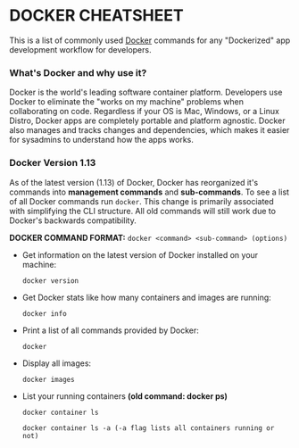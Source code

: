 # DOCKER CHEATSHEET
This is a list of commonly used [Docker](https://www.docker.com/) commands for any "Dockerized" app development workflow for developers.

### What's Docker and why use it?
Docker is the world's leading software container platform. Developers use Docker to eliminate the "works on my machine" problems when collaborating on code. Regardless if your OS is Mac, Windows, or a Linux Distro, Docker apps are completely portable and platform agnostic. Docker also manages and tracks changes and dependencies, which makes it easier for sysadmins to understand how the apps works.

### Docker Version 1.13
As of the latest version (1.13) of Docker, Docker has reorganized it's commands into **management commands** and **sub-commands**. To see a list of all Docker commands run `docker`. This change is primarily associated with simplifying the CLI structure. All old commands will still work due to Docker's backwards compatibility.

**DOCKER COMMAND FORMAT:**
`docker <command> <sub-command> (options)`

* Get information on the latest version of Docker installed on your machine:

	`docker version`

* Get Docker stats like how many containers and images are running:

	`docker info`

* Print a list of all commands provided by Docker:

	`docker`

* Display all images: 

	`docker images`

* List your running containers **(old command: docker ps)**

	`docker container ls`

	`docker container ls -a (-a flag lists all containers running or not)`


